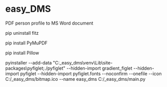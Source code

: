 # easy_DMS
PDF person profile to MS Word document 

pip uninstall fitz

pip install PyMuPDF

pip install Pillow

pyinstaller --add-data "C:\_easy_dms\venv\Lib\site-packages\pyfiglet;./pyfiglet" --hidden-import gradient_figlet --hidden-import pyfiglet --hidden-import pyfiglet.fonts --noconfirm --onefile --icon C:/_easy_dms/bitmap.ico --name easy_dms C:/_easy_dms/main.py
